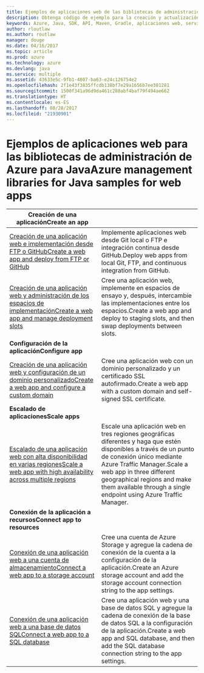 ```yaml
---
title: Ejemplos de aplicaciones web de las bibliotecas de administración de Azure para Java
description: Obtenga código de ejemplo para la creación y actualización de aplicaciones web hospedadas en Azure App Service mediante las bibliotecas de administración de Azure para Java.
keywords: Azure, Java, SDK, API, Maven, Gradle, aplicaciones web, servicio de aplicaciones
author: rloutlaw
ms.author: routlaw
manager: douge
ms.date: 04/16/2017
ms.topic: article
ms.prod: azure
ms.technology: azure
ms.devlang: java
ms.service: multiple
ms.assetid: 43633e5c-9fb1-4807-ba63-e24c126754e2
ms.openlocfilehash: 2f1e43f3835ffcdb138bf7e29a1656b7ee381281
ms.sourcegitcommit: 1500f341a96d9da461c288abf4baf79f494ae662
ms.translationtype: HT
ms.contentlocale: es-ES
ms.lasthandoff: 08/28/2017
ms.locfileid: "21930901"
---
```

# <a name="azure-management-libraries-for-java-samples-for-web-apps"></a><span data-ttu-id="6abf2-104">Ejemplos de aplicaciones web para las bibliotecas de administración de Azure para Java</span><span class="sxs-lookup"><span data-stu-id="6abf2-104">Azure management libraries for Java samples for web apps</span></span>

| <span data-ttu-id="6abf2-105">**Creación de una aplicación**</span><span class="sxs-lookup"><span data-stu-id="6abf2-105">**Create an app**</span></span> ||
|---|---|
| <span data-ttu-id="6abf2-106">[Creación de una aplicación web e implementación desde FTP o GitHub][1]</span><span class="sxs-lookup"><span data-stu-id="6abf2-106">[Create a web app and deploy from FTP or GitHub][1]</span></span> | <span data-ttu-id="6abf2-107">Implemente aplicaciones web desde Git local o FTP e integración continua desde GitHub.</span><span class="sxs-lookup"><span data-stu-id="6abf2-107">Deploy web apps from local Git, FTP, and continuous integration from GitHub.</span></span> |
| <span data-ttu-id="6abf2-108">[Creación de una aplicación web y administración de los espacios de implementación][2]</span><span class="sxs-lookup"><span data-stu-id="6abf2-108">[Create a web app and manage deployment slots][2]</span></span> | <span data-ttu-id="6abf2-109">Cree una aplicación web, implemente en espacios de ensayo y, después, intercambie las implementaciones entre los espacios.</span><span class="sxs-lookup"><span data-stu-id="6abf2-109">Create a web app and deploy to staging slots, and then swap deployments between slots.</span></span> |
| <span data-ttu-id="6abf2-110">**Configuración de la aplicación**</span><span class="sxs-lookup"><span data-stu-id="6abf2-110">**Configure app**</span></span> ||
| <span data-ttu-id="6abf2-111">[Creación de una aplicación web y configuración de un dominio personalizado][3]</span><span class="sxs-lookup"><span data-stu-id="6abf2-111">[Create a web app and configure a custom domain][3]</span></span> | <span data-ttu-id="6abf2-112">Cree una aplicación web con un dominio personalizado y un certificado SSL autofirmado.</span><span class="sxs-lookup"><span data-stu-id="6abf2-112">Create a web app with a custom domain and self-signed SSL certificate.</span></span> |
| <span data-ttu-id="6abf2-113">**Escalado de aplicaciones**</span><span class="sxs-lookup"><span data-stu-id="6abf2-113">**Scale apps**</span></span> ||
| <span data-ttu-id="6abf2-114">[Escalado de una aplicación web con alta disponibilidad en varias regiones][4]</span><span class="sxs-lookup"><span data-stu-id="6abf2-114">[Scale a web app with high availability across multiple regions][4]</span></span> | <span data-ttu-id="6abf2-115">Escale una aplicación web en tres regiones geográficas diferentes y haga que estén disponibles a través de un punto de conexión único mediante Azure Traffic Manager.</span><span class="sxs-lookup"><span data-stu-id="6abf2-115">Scale a web app in three different geographical regions and make them available through a single endpoint using Azure Traffic Manager.</span></span> | 
| <span data-ttu-id="6abf2-116">**Conexión de la aplicación a recursos**</span><span class="sxs-lookup"><span data-stu-id="6abf2-116">**Connect app to resources**</span></span> ||
| <span data-ttu-id="6abf2-117">[Conexión de una aplicación web a una cuenta de almacenamiento][5]</span><span class="sxs-lookup"><span data-stu-id="6abf2-117">[Connect a web app to a storage account][5]</span></span> | <span data-ttu-id="6abf2-118">Cree una cuenta de Azure Storage y agregue la cadena de conexión de la cuenta a la configuración de la aplicación.</span><span class="sxs-lookup"><span data-stu-id="6abf2-118">Create an Azure storage account and add the storage account connection string to the app settings.</span></span> |
| <span data-ttu-id="6abf2-119">[Conexión de una aplicación web a una base de datos SQL][6]</span><span class="sxs-lookup"><span data-stu-id="6abf2-119">[Connect a web app to a SQL database][6]</span></span> | <span data-ttu-id="6abf2-120">Cree una aplicación web y una base de datos SQL y agregue la cadena de conexión de la base de datos SQL a la configuración de la aplicación.</span><span class="sxs-lookup"><span data-stu-id="6abf2-120">Create a web app and SQL database, and then add the SQL database connection string to the app settings.</span></span> |

[1]: java-sdk-configure-webapp-sources.md
[2]: https://azure.microsoft.com/resources/samples/app-service-java-manage-staging-and-production-slots-for-web-apps/
[3]: https://azure.microsoft.com/resources/samples/app-service-java-manage-web-apps-with-custom-domains/
[4]: https://azure.microsoft.com/resources/samples/app-service-java-scale-web-apps-on-linux/
[5]: https://azure.microsoft.com/resources/samples/app-service-java-manage-storage-connections-for-web-apps/
[6]: https://azure.microsoft.com/resources/samples/app-service-java-manage-data-connections-for-web-apps/